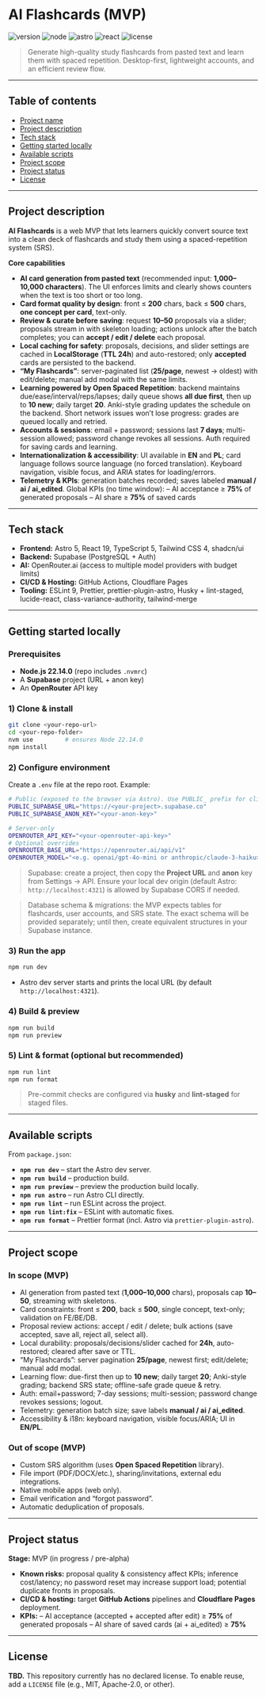 # AI Flashcards (MVP)

![version](https://img.shields.io/badge/version-0.0.1-blue)
![node](https://img.shields.io/badge/node-22.14.0-339933)
![astro](https://img.shields.io/badge/Astro-5.5.5-purple)
![react](https://img.shields.io/badge/React-19-61DAFB)
![license](https://img.shields.io/badge/license-TBD-lightgrey)

> Generate high-quality study flashcards from pasted text and learn them with spaced repetition. Desktop-first, lightweight accounts, and an efficient review flow.

---

## Table of contents

* [Project name](#ai-flashcards-mvp)
* [Project description](#project-description)
* [Tech stack](#tech-stack)
* [Getting started locally](#getting-started-locally)
* [Available scripts](#available-scripts)
* [Project scope](#project-scope)
* [Project status](#project-status)
* [License](#license)

---

## Project description

**AI Flashcards** is a web MVP that lets learners quickly convert source text into a clean deck of flashcards and study them using a spaced-repetition system (SRS).

**Core capabilities**

* **AI card generation from pasted text** (recommended input: **1,000–10,000 characters**).
  The UI enforces limits and clearly shows counters when the text is too short or too long.
* **Card format quality by design**:
  front ≤ **200** chars, back ≤ **500** chars, **one concept per card**, text-only.
* **Review & curate before saving**:
  request **10–50** proposals via a slider; proposals stream in with skeleton loading; actions unlock after the batch completes; you can **accept / edit / delete** each proposal.
* **Local caching for safety**:
  proposals, decisions, and slider settings are cached in **LocalStorage** (**TTL 24h**) and auto-restored; only **accepted** cards are persisted to the backend.
* **“My Flashcards”**:
  server-paginated list (**25/page**, newest → oldest) with edit/delete; manual add modal with the same limits.
* **Learning powered by Open Spaced Repetition**:
  backend maintains due/ease/interval/reps/lapses; daily queue shows **all due first**, then up to **10 new**; daily target **20**. Anki-style grading updates the schedule on the backend. Short network issues won’t lose progress: grades are queued locally and retried.
* **Accounts & sessions**:
  email + password; sessions last **7 days**; multi-session allowed; password change revokes all sessions. Auth required for saving cards and learning.
* **Internationalization & accessibility**:
  UI available in **EN** and **PL**; card language follows source language (no forced translation). Keyboard navigation, visible focus, and ARIA states for loading/errors.
* **Telemetry & KPIs**:
  generation batches recorded; saves labeled **manual / ai / ai\_edited**. Global KPIs (no time window):
  – AI acceptance ≥ **75%** of generated proposals
  – AI share ≥ **75%** of saved cards

---

## Tech stack

* **Frontend:** Astro 5, React 19, TypeScript 5, Tailwind CSS 4, shadcn/ui
* **Backend:** Supabase (PostgreSQL + Auth)
* **AI:** OpenRouter.ai (access to multiple model providers with budget limits)
* **CI/CD & Hosting:** GitHub Actions, Cloudflare Pages
* **Tooling:** ESLint 9, Prettier, prettier-plugin-astro, Husky + lint-staged, lucide-react, class-variance-authority, tailwind-merge

---

## Getting started locally

### Prerequisites

* **Node.js 22.14.0** (repo includes `.nvmrc`)
* A **Supabase** project (URL + anon key)
* An **OpenRouter** API key

### 1) Clone & install

```bash
git clone <your-repo-url>
cd <your-repo-folder>
nvm use         # ensures Node 22.14.0
npm install
```

### 2) Configure environment

Create a `.env` file at the repo root. Example:

```bash
# Public (exposed to the browser via Astro). Use PUBLIC_ prefix for client use.
PUBLIC_SUPABASE_URL="https://<your-project>.supabase.co"
PUBLIC_SUPABASE_ANON_KEY="<your-anon-key>"

# Server-only
OPENROUTER_API_KEY="<your-openrouter-api-key>"
# Optional overrides
OPENROUTER_BASE_URL="https://openrouter.ai/api/v1"
OPENROUTER_MODEL="<e.g. openai/gpt-4o-mini or anthropic/claude-3-haiku>"
```

> Supabase: create a project, then copy the **Project URL** and **anon** key from Settings → API. Ensure your local dev origin (default Astro: `http://localhost:4321`) is allowed by Supabase CORS if needed.

> Database schema & migrations: the MVP expects tables for flashcards, user accounts, and SRS state. The exact schema will be provided separately; until then, create equivalent structures in your Supabase instance.

### 3) Run the app

```bash
npm run dev
```

* Astro dev server starts and prints the local URL (by default `http://localhost:4321`).

### 4) Build & preview

```bash
npm run build
npm run preview
```

### 5) Lint & format (optional but recommended)

```bash
npm run lint
npm run format
```

> Pre-commit checks are configured via **husky** and **lint-staged** for staged files.

---

## Available scripts

From `package.json`:

* **`npm run dev`** – start the Astro dev server.
* **`npm run build`** – production build.
* **`npm run preview`** – preview the production build locally.
* **`npm run astro`** – run Astro CLI directly.
* **`npm run lint`** – run ESLint across the project.
* **`npm run lint:fix`** – ESLint with automatic fixes.
* **`npm run format`** – Prettier format (incl. Astro via `prettier-plugin-astro`).

---

## Project scope

### In scope (MVP)

* AI generation from pasted text (**1,000–10,000** chars), proposals cap **10–50**, streaming with skeletons.
* Card constraints: front ≤ **200**, back ≤ **500**, single concept, text-only; validation on FE/BE/DB.
* Proposal review actions: accept / edit / delete; bulk actions (save accepted, save all, reject all, select all).
* Local durability: proposals/decisions/slider cached for **24h**, auto-restored; cleared after save or TTL.
* “My Flashcards”: server pagination **25/page**, newest first; edit/delete; manual add modal.
* Learning flow: due-first then up to **10 new**; daily target **20**; Anki-style grading; backend SRS state; offline-safe grade queue & retry.
* Auth: email+password; 7-day sessions; multi-session; password change revokes sessions; logout.
* Telemetry: generation batch size; save labels **manual / ai / ai\_edited**.
* Accessibility & i18n: keyboard navigation, visible focus/ARIA; UI in **EN/PL**.

### Out of scope (MVP)

* Custom SRS algorithm (uses **Open Spaced Repetition** library).
* File import (PDF/DOCX/etc.), sharing/invitations, external edu integrations.
* Native mobile apps (web only).
* Email verification and “forgot password”.
* Automatic deduplication of proposals.

---

## Project status

**Stage:** MVP (in progress / pre-alpha)

* **Known risks:** proposal quality & consistency affect KPIs; inference cost/latency; no password reset may increase support load; potential duplicate fronts in proposals.
* **CI/CD & hosting:** target **GitHub Actions** pipelines and **Cloudflare Pages** deployment.
* **KPIs:**
  – AI acceptance (accepted + accepted after edit) ≥ **75%** of generated proposals
  – AI share of saved cards (ai + ai\_edited) ≥ **75%**

---

## License

**TBD.** This repository currently has no declared license.
To enable reuse, add a `LICENSE` file (e.g., MIT, Apache-2.0, or other).
